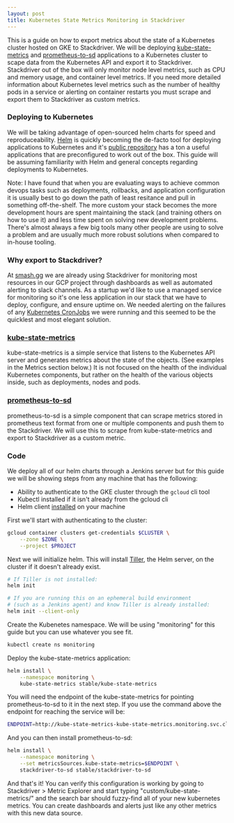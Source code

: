 ```yaml
---
layout: post
title: Kubernetes State Metrics Monitoring in Stackdriver
---
```


This is a guide on how to export metrics about the state of a Kubernetes cluster hosted on GKE to Stackdriver. We will be deploying [kube-state-metrics](https://github.com/kubernetes/kube-state-metrics) and [prometheus-to-sd](https://github.com/GoogleCloudPlatform/k8s-stackdriver/tree/master/prometheus-to-sd) applications to a Kubernetes cluster to scape data from the Kubernetes API and export it to Stackdriver. Stackdriver out of the box will only monitor node level metrics, such as CPU and memory usage, and container level metrics. If you need more detailed information about Kubernetes level metrics such as the number of healthy pods in a service or alerting on container restarts you must scrape and export them to Stackdriver as custom metrics. 

### Deploying to Kubernetes

We will be taking advantage of open-sourced helm charts for speed and reproduceability. [Helm](https://helm.sh/) is quickly becoming the de-facto tool for deploying applications to Kubernetes and it's [public repository](https://github.com/kubernetes/charts) has a ton a useful applications that are preconfigured to work out of the box. This guide will be assuming familiarity with Helm and general concepts regarding deployments to Kubernetes.

Note: I have found that when you are evaluating ways to achieve common devops tasks such as deployments, rollbacks, and application configuration it is usually best to go down the path of least resitance and pull in something off-the-shelf. The more custom your stack becomes the more development hours are spent maintaining the stack (and training others on how to use it) and less time spent on solving new development problems. There's almost always a few big tools many other people are using to solve a problem and are usually much more robust solutions when compared to in-house tooling. 

### Why export to Stackdriver?

At [smash.gg](https://smash.gg) we are already using Stackdriver for monitoring most resources in our GCP project through dashboards as well as automated alerting to slack channels. As a startup we'd like to use a managed service for monitoring so it's one less application in our stack that we have to deploy, configure, and ensure uptime on. We needed alerting on the failures of any [Kubernetes CronJobs](https://kubernetes.io/docs/concepts/workloads/controllers/cron-jobs/) we were running and this seemed to be the quicklest and most elegant solution.

### [kube-state-metrics](https://github.com/kubernetes/kube-state-metrics)

kube-state-metrics is a simple service that listens to the Kubernetes API server and generates metrics about the state of the objects. (See examples in the Metrics section below.) It is not focused on the health of the individual Kubernetes components, but rather on the health of the various objects inside, such as deployments, nodes and pods.

### [prometheus-to-sd](https://github.com/GoogleCloudPlatform/k8s-stackdriver/tree/master/prometheus-to-sd)

prometheus-to-sd is a simple component that can scrape metrics stored in prometheus text format from one or multiple components and push them to the Stackdriver. We will use this to scrape from kube-state-metrics and export to Stackdriver as a custom metric.

### Code

We deploy all of our helm charts through a Jenkins server but for this guide we will be showing steps from any machine that has the following:
- Ability to authenticate to the GKE cluster through the `gcloud` cli tool
- Kubectl installed if it isn't already from the gcloud cli
- Helm client [installed](https://docs.helm.sh/using_helm/#installing-helm) on your machine

First we'll start with authenticating to the cluster:
```bash
gcloud container clusters get-credentials $CLUSTER \
    --zone $ZONE \
    --project $PROJECT
```

Next we will initialize helm. This will install [Tiller](https://docs.helm.sh/using_helm/#installing-tiller), the Helm server, on the cluster if it doesn't already exist.
```bash
# If Tiller is not installed:
helm init

# If you are running this on an ephemeral build environment 
# (such as a Jenkins agent) and know Tiller is already installed:
helm init --client-only
```

Create the Kubenetes namespace. We will be using "monitoring" for this guide but you can use whatever you see fit.
```bash
kubectl create ns monitoring
```

Deploy the kube-state-metrics application:
```bash
helm install \
    --namespace monitoring \
    kube-state-metrics stable/kube-state-metrics
```

You will need the endpoint of the kube-state-metrics for pointing prometheus-to-sd to it in the next step. If you use the command above the endpoint for reaching the service will be:

```bash
ENDPOINT=http://kube-state-metrics-kube-state-metrics.monitoring.svc.cluster.local:8080
```

And you can then install prometheus-to-sd:
```bash
helm install \
    --namespace monitoring \
    --set metricsSources.kube-state-metrics=$ENDPOINT \
    stackdriver-to-sd stable/stackdriver-to-sd
```

And that's it! You can verify this configuration is working by going to Stackdriver > Metric Explorer and start typing "custom/kube-state-metrics/" and the search bar should fuzzy-find all of your new kubernetes metrics. You can create dashboards and alerts just like any other metrics with this new data source. 
